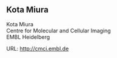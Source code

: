## Kota Miura

Kota Miura\
Centre for Molecular and Cellular Imaging\
EMBL Heidelberg

URL: <http://cmci.embl.de>
